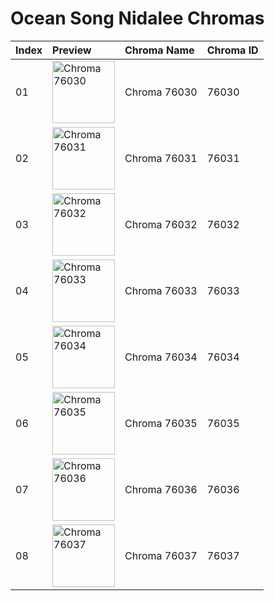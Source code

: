 # Ocean Song Nidalee Chromas

| Index | Preview | Chroma Name | Chroma ID |
|:---|:---|:---|:---|
| 01 | <img src='https://raw.communitydragon.org/latest/plugins/rcp-be-lol-game-data/global/default/v1/champion-chroma-images/76/76030.png' alt='Chroma 76030' width='100'> | Chroma 76030 | 76030 |
| 02 | <img src='https://raw.communitydragon.org/latest/plugins/rcp-be-lol-game-data/global/default/v1/champion-chroma-images/76/76031.png' alt='Chroma 76031' width='100'> | Chroma 76031 | 76031 |
| 03 | <img src='https://raw.communitydragon.org/latest/plugins/rcp-be-lol-game-data/global/default/v1/champion-chroma-images/76/76032.png' alt='Chroma 76032' width='100'> | Chroma 76032 | 76032 |
| 04 | <img src='https://raw.communitydragon.org/latest/plugins/rcp-be-lol-game-data/global/default/v1/champion-chroma-images/76/76033.png' alt='Chroma 76033' width='100'> | Chroma 76033 | 76033 |
| 05 | <img src='https://raw.communitydragon.org/latest/plugins/rcp-be-lol-game-data/global/default/v1/champion-chroma-images/76/76034.png' alt='Chroma 76034' width='100'> | Chroma 76034 | 76034 |
| 06 | <img src='https://raw.communitydragon.org/latest/plugins/rcp-be-lol-game-data/global/default/v1/champion-chroma-images/76/76035.png' alt='Chroma 76035' width='100'> | Chroma 76035 | 76035 |
| 07 | <img src='https://raw.communitydragon.org/latest/plugins/rcp-be-lol-game-data/global/default/v1/champion-chroma-images/76/76036.png' alt='Chroma 76036' width='100'> | Chroma 76036 | 76036 |
| 08 | <img src='https://raw.communitydragon.org/latest/plugins/rcp-be-lol-game-data/global/default/v1/champion-chroma-images/76/76037.png' alt='Chroma 76037' width='100'> | Chroma 76037 | 76037 |
